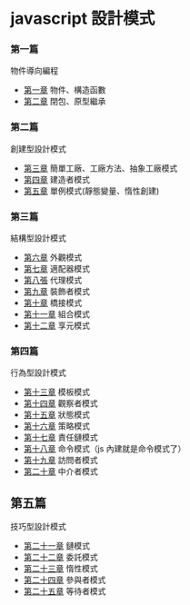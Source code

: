 # javascript 設計模式

### 第一篇

物件導向編程

* [第一章](./blob/master/CH01) 物件、構造函數
* [第二章](./blob/master/CH02) 閉包、原型繼承


### 第二篇

創建型設計模式

* [第三章](./blob/master/CH03) 簡單工廠、工廠方法、抽象工廠模式
* [第四章](./blob/master/CH04) 建造者模式
* [第五章](./blob/master/CH05) 單例模式(靜態變量、惰性創建)


### 第三篇

結構型設計模式

* [第六章](./blob/master/CH06) 外觀模式
* [第七章](./blob/master/CH07) 適配器模式
* [第八張](./blob/master/CH08) 代理模式
* [第九章](./blob/master/CH09) 裝飾者模式
* [第十章](./blob/master/CH10) 橋接模式
* [第十一章](./blob/master/CH11) 組合模式
* [第十二章](./blob/master/CH12) 享元模式


### 第四篇

行為型設計模式

* [第十三章](./blob/master/CH13) 模板模式
* [第十四章](./blob/master/CH14) 觀察者模式
* [第十五章](./blob/master/CH15) 狀態模式
* [第十六章](./blob/master/CH16) 策略模式
* [第十七章](./blob/master/CH17) 責任鏈模式
* [第十八章](./blob/master/CH18) 命令模式（js 內建就是命令模式了）
* [第十九章](./blob/master/CH19) 訪問者模式
* [第二十章](./blob/master/CH20) 中介者模式


## 第五篇

技巧型設計模式

* [第二十一章](./blob/master/CH21) 鏈模式
* [第二十二章](./blob/master/CH22) 委託模式
* [第二十三章](./blob/master/CH23) 惰性模式
* [第二十四章](./blob/master/CH24) 參與者模式
* [第二十五章](./blob/master/CH25) 等待者模式